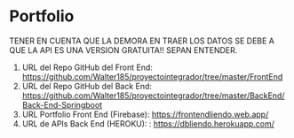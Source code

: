 # Portfolio

TENER EN CUENTA QUE LA DEMORA EN TRAER LOS DATOS SE DEBE A QUE LA API ES UNA VERSION GRATUITA!! SEPAN ENTENDER.

1) URL del Repo GitHub del Front End: https://github.com/Walter185/proyectointegrador/tree/master/FrontEnd
2) URL del Repo GitHub del Back End: https://github.com/Walter185/proyectointegrador/tree/master/BackEnd/Back-End-Springboot
3) URL Portfolio Front End (Firebase): https://frontendliendo.web.app/
4) URL de APIs Back End (HEROKU): : https://dbliendo.herokuapp.com/
